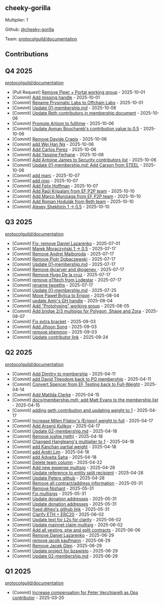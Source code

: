 
## cheeky-gorilla
Multiplier: 1

Github: [@cheeky-gorilla](https://github.com/cheeky-gorilla)

Team: [protocolguild/documentation](https://github.com/protocolguild/documentation)

## Contributions

## Q4 2025


[protocolguild/documentation](https://github.com/protocolguild/documentation)
* [Pull Request] [Remove Piper + Portal working group](https://github.com/protocolguild/documentation/pull/423) - 2025-10-01
* [Commit] [Add missing handle](https://github.com/protocolguild/documentation/commit/855b02490d1eb2ef9202104b2395514ebe9e3c30) - 2025-10-01
* [Commit] [Rename Prysmatic Labs to Offchain Labs](https://github.com/protocolguild/documentation/commit/723caf509fd56ca1052c042986c7cf92c05082ba) - 2025-10-01
* [Commit] [Update 01-membership.md](https://github.com/protocolguild/documentation/commit/046a8e55e92f9835560235be4db2bbd5202a44db) - 2025-10-06
* [Commit] [Update Reth contributors in membership document](https://github.com/protocolguild/documentation/commit/ec144392b065e8d2293c2b0a7dd4d08707891de0) - 2025-10-06
* [Commit] [Promote Artiom to fulltime](https://github.com/protocolguild/documentation/commit/26cf98ae890657544e698ad3f6fa0a0be433328c) - 2025-10-06
* [Commit] [Update Ayman Bouchareb's contribution value to 0.5](https://github.com/protocolguild/documentation/commit/b99a10ab3d4d5fe91604a5532fe879ad76b3901a) - 2025-10-06
* [Commit] [Remove Davide Crapis](https://github.com/protocolguild/documentation/commit/88750085ae46214d75578c7c6689a310bd81b16e) - 2025-10-06
* [Commit] [add Wei Han Ng](https://github.com/protocolguild/documentation/commit/d057a69ecca53180e5848f4e5cc22dc32447ae27) - 2025-10-06
* [Commit] [Add Carlos Perez](https://github.com/protocolguild/documentation/commit/274a08042aeb09ff218080d985f8fc5bf86f6476) - 2025-10-06
* [Commit] [Add Yassine Ferhane](https://github.com/protocolguild/documentation/commit/a24f21dc286df424e7081ca70257acd2815c5654) - 2025-10-06
* [Commit] [Add Antoine James to Security contributors list](https://github.com/protocolguild/documentation/commit/2abf091e63bbec18a422a3bf111d70bf5bf20484) - 2025-10-06
* [Commit] [Update 01-membership.md: Add Carson from STEEL](https://github.com/protocolguild/documentation/commit/b5bff1f04ff6714950e7b0d4d728e96b01fe2ce4) - 2025-10-06
* [Commit] [add marc](https://github.com/protocolguild/documentation/commit/fab59f2abf08fc1d36c8bd584cfb78be004755d1) - 2025-10-07
* [Commit] [add nixo](https://github.com/protocolguild/documentation/commit/0bcce846486cc3b4af1c639d1828ad59abfb4210) - 2025-10-07
* [Commit] [Add Felix Hoffman](https://github.com/protocolguild/documentation/commit/ded081d4dc9ba5389099d9a80f3f75de7c1971c5) - 2025-10-07
* [Commit] [Add Raúl Kripalani from EF P2P team](https://github.com/protocolguild/documentation/commit/1c8e91355baae6a48ec5fe86601d2c0bbe69ac87) - 2025-10-10
* [Commit] [Add Marco Munizaga from EF P2P team](https://github.com/protocolguild/documentation/commit/483f3033d36d7d2dec982b619d857fedbf431db0) - 2025-10-10
* [Commit] [Add Roman Hodulák from Reth team](https://github.com/protocolguild/documentation/commit/6a7f5a354b588139a7db0d928f8667aa58a1fbd0) - 2025-10-10
* [Commit] [Alexey Shekhirin 1 -> 0.5](https://github.com/protocolguild/documentation/commit/1ddf18e6c524cc7b6085e0a08b20ebf4f2c65909) - 2025-10-10
## Q3 2025


[protocolguild/documentation](https://github.com/protocolguild/documentation)
* [Commit] [Fix: remove Daniel Lazarenko](https://github.com/protocolguild/documentation/commit/cecb7450a3e297e07c49215915036368881e9b0c) - 2025-07-01
* [Commit] [Marek Moraczyński 1 -> 0.5](https://github.com/protocolguild/documentation/commit/604f7bb5b5748e2b9189aa7a919493ff2aa92236) - 2025-07-17
* [Commit] [Remove Andrei Maiboroda](https://github.com/protocolguild/documentation/commit/1b6dbfc74eae5c85583793831662a82362eac12e) - 2025-07-17
* [Commit] [Remove Piotr Dobaczewski](https://github.com/protocolguild/documentation/commit/8a9dcff8cbf380700ad7ffce5cc7623b61d62fc1) - 2025-07-17
* [Commit] [Update 01-membership.md](https://github.com/protocolguild/documentation/commit/f085d97a9849f7fe9e91bf1ed9ebeaf340780470) - 2025-07-17
* [Commit] [Remove @carver and @ogenev ](https://github.com/protocolguild/documentation/commit/010b26df5a99a6f44cddb6d452e4aa696062454f) - 2025-07-17
* [Commit] [Remove Hugo De la cruz](https://github.com/protocolguild/documentation/commit/5fa4fa8715b8f3fc08707a75a3a1c7c8126bde6b) - 2025-07-17
* [Commit] [remove g11tech from Lodestar](https://github.com/protocolguild/documentation/commit/798bf4cbf5d4e0ffdedd6cae8a49814aca4dc945) - 2025-07-17
* [Commit] [rename twoeths](https://github.com/protocolguild/documentation/commit/8d68f31ac411ec9a1145bb0efaf89651dde7359a) - 2025-07-17
* [Commit] [Update 01-membership.md](https://github.com/protocolguild/documentation/commit/c795bbbe363b258bfc1189566cf39e031a200d50) - 2025-07-25
* [Commit] [Move Paweł Bylica to Erigon](https://github.com/protocolguild/documentation/commit/0864895e9ca4b86cd61bd138e33cafdc0255de95) - 2025-08-04
* [Commit] [update Amir's GH handle](https://github.com/protocolguild/documentation/commit/f28e719fdb5d86af30ec28f4ffcfb2a288bb876e) - 2025-08-04
* [Commit] [Add "Prototyping" working group](https://github.com/protocolguild/documentation/commit/1cb237e1ed67ebee26d58b75965e1c97ee325b54) - 2025-08-05
* [Commit] [Add bridge 2/3 multisigs for Polygon, Shape and Zora](https://github.com/protocolguild/documentation/commit/a21280b2a9bdb19d406df3aa75b4a608aec20538) - 2025-08-07
* [Commit] [Fix extra bracket](https://github.com/protocolguild/documentation/commit/89644a7e2bd6ee275a5373e0b7accce80cea445d) - 2025-09-03
* [Commit] [Add Jihoon Song](https://github.com/protocolguild/documentation/commit/e6e5b630130d0798c10593cd968f0114003664dd) - 2025-09-03
* [Commit] [remove shemnon](https://github.com/protocolguild/documentation/commit/2f59ddac2468cd09856aa46fdada3c329daf7673) - 2025-09-03
* [Commit] [Update contributor link](https://github.com/protocolguild/documentation/commit/5335bd2d4c2781ecff7349c507d905e6c407fcd2) - 2025-09-24
## Q2 2025


[protocolguild/documentation](https://github.com/protocolguild/documentation)
* [Commit] [Add Dimitry to membership](https://github.com/protocolguild/documentation/commit/722e0f5f00ceddaa8e89fc70c9a6fce50c22dfb5) - 2025-04-11
* [Commit] [add David Theodore back to PG membership](https://github.com/protocolguild/documentation/commit/2cde04631041c04f178c9eeeb7f22472800ca1df) - 2025-04-11
* [Commit] [Convert Spencer from EF Testing back to Full-Weight](https://github.com/protocolguild/documentation/commit/9d2b120461856afdff1bb79cb9848d4e3dab36ab) - 2025-04-14
* [Commit] [Add Matilda Clerke](https://github.com/protocolguild/documentation/commit/f4aa60d7ac699c644c14ba2960ebf7fcfd5bc423) - 2025-04-15
* [Commit] [docs(membership.md): add Matt Evans to the membership list](https://github.com/protocolguild/documentation/commit/2ef359875d2d049d927e6b09f930c2912aee0117) - 2025-04-15
* [Commit] [adding geth contribution and updating weight to 1](https://github.com/protocolguild/documentation/commit/de735ffbc283f599e305faadfb83187b6d8f4083) - 2025-04-17
* [Commit] [Increase Milen Filatov's (Erigon) weight to full](https://github.com/protocolguild/documentation/commit/06124041ab3b68559d9be89debefb7d5c2839780) - 2025-04-17
* [Commit] [Add Arsenii Kulikov](https://github.com/protocolguild/documentation/commit/1d0f219bc8c662bf238f856371f7ecf4b8cfa410) - 2025-04-17
* [Commit] [Update 02-membership.md](https://github.com/protocolguild/documentation/commit/784fd2b996bcc22deedbde6767ebac0345c98a64) - 2025-04-18
* [Commit] [Remove joshie (reth)](https://github.com/protocolguild/documentation/commit/cde4b3f88a14846054c8eba0792508c84a84c380) - 2025-04-18
* [Commit] [Changed Hangleang's multiplier to 1](https://github.com/protocolguild/documentation/commit/b23899cfc35c7784cff1a97a5a21fcfba5f20cec) - 2025-04-18
* [Commit] [add Kanchan partial weight](https://github.com/protocolguild/documentation/commit/44fbaeb525bdf8af43085b62fc526603380deb7f) - 2025-04-18
* [Commit] [add Andri Lim](https://github.com/protocolguild/documentation/commit/d57b85c30b04edc7cbc43fc3ef0b3dba1ab2dbc7) - 2025-04-18
* [Commit] [add Advaita Saha](https://github.com/protocolguild/documentation/commit/8c3d2f75b9afdc43419c8bce22a60870a2f43448) - 2025-04-18
* [Commit] [Delete team column](https://github.com/protocolguild/documentation/commit/575e25af060399af21353c49bb4837bc30b01efa) - 2025-04-22
* [Commit] [Add new expense multisig](https://github.com/protocolguild/documentation/commit/47a8792cda1067de36e124c82f04fc8bfdb0c265) - 2025-04-28
* [Commit] [Update reference to entity split recipient](https://github.com/protocolguild/documentation/commit/f4066a877aad86f16e8e43eee9fef8d1f3e5a7f9) - 2025-04-28
* [Commit] [Update Peters github](https://github.com/protocolguild/documentation/commit/c6998d21285b6a88701c90e1b7dc3594f7b31cde) - 2025-04-28
* [Commit] [Remove all contract/address information](https://github.com/protocolguild/documentation/commit/c3678f7209ef216f7d62b18462c1d9bb806b20c7) - 2025-05-31
* [Commit] [Remove Nishant](https://github.com/protocolguild/documentation/commit/e14d5c865b8a0406ce3c332b8f06258beb68c570) - 2025-05-31
* [Commit] [Fix multisigs](https://github.com/protocolguild/documentation/commit/174a5930b3413487db6e593e1ca50226e6787391) - 2025-05-31
* [Commit] [Update donation addresses](https://github.com/protocolguild/documentation/commit/b8dd3dc395ab6f57496a18b2cf45d8ec108dd664) - 2025-05-31
* [Commit] [Update donation addresses](https://github.com/protocolguild/documentation/commit/230b14f03b9abfacd6165ba2b3e4e579b4e3f938) - 2025-05-31
* [Commit] [fixed dtheo's github link](https://github.com/protocolguild/documentation/commit/c445ab4c7068cdc929dc724344be23d3a106db16) - 2025-05-31
* [Commit] [Clarify ETH + ERC20](https://github.com/protocolguild/documentation/commit/80a3e1b7b0e9e54ecc2e5e7e9d61c0b1336e126f) - 2025-06-02
* [Commit] [Update text for L2s for clarity](https://github.com/protocolguild/documentation/commit/5e5a1f6af00026fc6c02657499441e814cb66038) - 2025-06-02
* [Commit] [Update mainnet claim multisig](https://github.com/protocolguild/documentation/commit/774d79e13280327bf7c9efbb61fbfa2a9a38b2bd) - 2025-06-02
* [Commit] [Add all vesting, ptw and split contracts](https://github.com/protocolguild/documentation/commit/306929402f859970240c6046151c0ecef43b8828) - 2025-06-06
* [Commit] [Remove Daniel Lazarenko](https://github.com/protocolguild/documentation/commit/8d30b2cdf251108b984e8b3aa0521a1ccf93c3f6) - 2025-06-29
* [Commit] [remove jacob kaufmann](https://github.com/protocolguild/documentation/commit/4f7add6eac4f2233e44e1415f41708bc148a4cad) - 2025-06-29
* [Commit] [Remove Jacek Glen](https://github.com/protocolguild/documentation/commit/21bde32b10a71efefc50dc7755c281f5bc96b759) - 2025-06-29
* [Commit] [Update project for bzawisto](https://github.com/protocolguild/documentation/commit/98b7d10fd4da375c66230aea402668ab82d7ebd0) - 2025-06-29
* [Commit] [Update 02-membership.md](https://github.com/protocolguild/documentation/commit/058ef47e82c5149ff3a9166d806da4e74a7469c7) - 2025-06-29
## Q1 2025

[protocolguild/documentation](https://github.com/protocolguild/documentation)
* [Commit] [Increase compensation for Peter Vecchiarelli as Ops contributor](https://github.com/protocolguild/documentation/commit/1f303dc8ee9bec702c0baa5e0dfba55a101ade6e) - 2025-03-20
